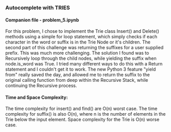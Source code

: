 ### Autocomplete with TRIES

#### Companion file - problem_5.ipynb

For this problem, I chose to implement the Trie class Insert() and Delete() methods using a simple for loop statement, which simply checks if each character in the word or suffix is in the Trie Node or it's children.  The second part of this challenge was returning the suffixes for a user supplied prefix.  This was much more challenging.  The solution I found was to Recursively loop through the child nodes, while yielding the suffix when node.is_word was True.  I tried many different ways to do this with a Return statement and I couldn't get it to work.  The new Python 3 feature "yield from" really saved the day, and allowed me to return the suffix to the original calling function from deep within the Recursive Stack, while continuing the Recursive process.

#### Time and Space Complexity:

The time complexity for insert() and find() are O(n) worst case.  The time complexity for suffix() is also O(n), where n is the number of elements in the Trie below the input element.  Space complexity for the Trie is O(n) worse case.
